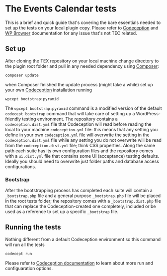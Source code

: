 # The Events Calendar tests

This is a brief and quick guide that's covering the bare essentials needed to set up the tests on your local plugin copy.
Please refer to [Codeception](http://codeception.com/docs) and [WP Browser](https://github.com/lucatume/wp-browser) documentation for any issue that's not TEC related.

## Set up
After cloning the TEX repository on your local machine change directory to the plugin root folder and pull in any needed dependency using [Composer](https://getcomposer.org/):

	composer update

when Composer finished the update process (might take a while) set up your own [Codeception](http://codeception.com/) installation running

	wpcept bootstrap:pyramid

The `wpcept bootstrap:pyramid` command is a modified version of the default `codecept bootstrap` command that will take care of setting up a WordPress-friendly testing environment.
The repository contains a `codeception.dist.yml` file that Codeception will read before reading the local to your machine `codeception.yml` file: this means that any setting you define in your own `codeception.yml` file will overwrite the setting in the `codeception.dist.yml` file while any setting you do not overwrite will be read from the `codeception.dist.yml` file; think CSS properties.
Along the same path each suite has its own configuration files and the repository comes with a `ui.dist.yml` file that contains some UI (acceptance) testing defaults.
Ideally you should need to overwrite just folder paths and database access configurations.

###  Bootstrap
After the bootstrapping process has completed each suite will contain a `_bootstrap.php` file and a general purpose `_bootstrap.php` file will be placed in the root tests folder; the repository comes with a `_bootstrap.dist.php` file that can replace the Codeception-created one completely, included or be used as a reference to set up a specific `_bootstrap` file.

## Running the tests
Nothing different from a default Codeception environment so this command will run all the tests

	codecept run

Please refer to [Codeception documentation](http://codeception.com/docs) to learn about more run and configuaration options.

